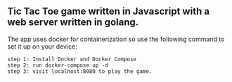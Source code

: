 ## Tic Tac Toe game written in Javascript with a web server written in golang.
The app uses docker for containerization so use the following command to set it up on your device: 
```
step 1: Install Docker and Docker Compose 
step 2: run docker-compose up -d 
step 3: visit localhost:8080 to play the game. 
```
